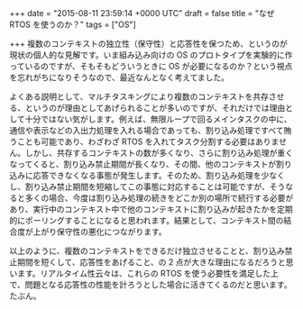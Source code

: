 
+++
date = "2015-08-11 23:59:14 +0000 UTC"
draft = false
title = "なぜ RTOS を使うのか？"
tags = ["OS"]

+++
複数のコンテキストの独立性（保守性）と応答性を保つため、というのが現状の個人的な見解です。いま組み込み向けの OS のプロトタイプを実験的に作っているのですが、そもそもどういうときに OS が必要になるのか？という視点を忘れがちになりそうなので、最近なんとなく考えてました。

よくある説明として、マルチタスキングにより複数のコンテキストを共存させる、というのが理由としてあげられることが多いのですが、それだけでは理由として十分ではない気がします。例えば、無限ループで回るメインタスクの中に、通信や表示などの入出力処理を入れる場合であっても、割り込み処理ですべて賄うことも可能であり、わざわざ RTOS を入れてタスク分割する必要はありません。しかし、共存するコンテキストの数が多くなり、さらに割り込み処理が重くなってくると、割り込み禁止期間が長くなり、その間、他のコンテキストが割り込みに応答できなくなる事態が発生します。そのため、割り込み処理を少なくし、割り込み禁止期間を短縮してこの事態に対応することは可能ですが、そうなると多くの場合、今度は割り込み処理の続きをどこか別の場所で続行する必要があり、実行中のコンテキスト中で他のコンテキストに割り込みが起きたかを定期的にポーリングすることになると思われます。結果として、コンテキスト間の結合度が上がり保守性の悪化につながります。

以上のように、複数のコンテキストをできるだけ独立させることと、割り込み禁止期間を短くして、応答性をあげること、の 2 点が大きな理由になるだろうと思います。リアルタイム性云々は、これらの RTOS を使う必要性を満足した上で、問題となる応答性の性能を計ろうとした場合に活きてくるのだと思います。たぶん。


